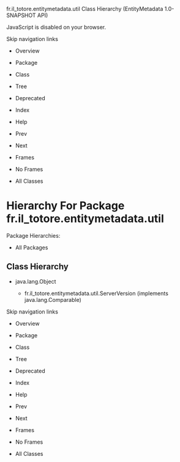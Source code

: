 fr.il\_totore.entitymetadata.util Class Hierarchy (EntityMetadata 1.0-SNAPSHOT API)

JavaScript is disabled on your browser.

Skip navigation links

 *  Overview
 *  Package
 *  Class
 *  Tree
 *  Deprecated
 *  Index
 *  Help

 *  Prev
 *  Next

 *  Frames
 *  No Frames

 *  All Classes

# Hierarchy For Package fr.il\_totore.entitymetadata.util #

Package Hierarchies:

 *  All Packages

## Class Hierarchy ##

 *  java.lang.Object
    
     *  fr.il\_totore.entitymetadata.util.ServerVersion (implements java.lang.Comparable<T>)

Skip navigation links

 *  Overview
 *  Package
 *  Class
 *  Tree
 *  Deprecated
 *  Index
 *  Help

 *  Prev
 *  Next

 *  Frames
 *  No Frames

 *  All Classes